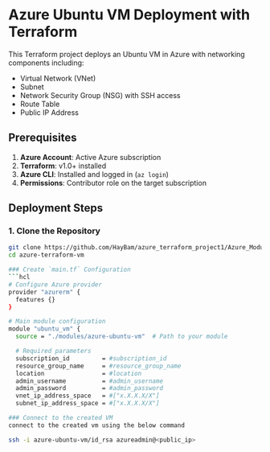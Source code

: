# Azure Ubuntu VM Deployment with Terraform

This Terraform project deploys an Ubuntu VM in Azure with networking components including:
- Virtual Network (VNet)
- Subnet
- Network Security Group (NSG) with SSH access
- Route Table
- Public IP Address

## Prerequisites

1. **Azure Account**: Active Azure subscription
2. **Terraform**: v1.0+ installed
3. **Azure CLI**: Installed and logged in (`az login`)
4. **Permissions**: Contributor role on the target subscription

## Deployment Steps

### 1. Clone the Repository
```bash
git clone https://github.com/HayBam/azure_terraform_project1/Azure_Modules/azure-ubuntu-vm
cd azure-terraform-vm

### Create `main.tf` Configuration
```hcl
# Configure Azure provider
provider "azurerm" {
  features {}
}

# Main module configuration
module "ubuntu_vm" {
  source = "./modules/azure-ubuntu-vm"  # Path to your module

  # Required parameters
  subscription_id         = #subscription_id
  resource_group_name     = #resource_group_name
  location                = #location
  admin_username          = #admin_username
  admin_password          = #admin_password
  vnet_ip_address_space   = #["x.X.X.X/X"]
  subnet_ip_address_space = #["x.X.X.X/X"]

### Connect to the created VM
connect to the created vm using the below command

ssh -i azure-ubuntu-vm/id_rsa azureadmin@<public_ip>

